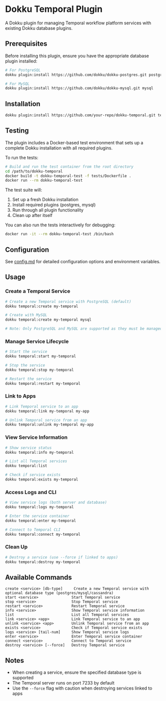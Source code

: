 # Dokku Temporal Plugin

A Dokku plugin for managing Temporal workflow platform services with existing Dokku database plugins.

## Prerequisites

Before installing this plugin, ensure you have the appropriate database plugin installed:

```bash
# For PostgreSQL
dokku plugin:install https://github.com/dokku/dokku-postgres.git postgres

# For MySQL
dokku plugin:install https://github.com/dokku/dokku-mysql.git mysql
```

## Installation

```bash
dokku plugin:install https://github.com/your-repo/dokku-temporal.git temporal
```

## Testing

The plugin includes a Docker-based test environment that sets up a complete Dokku installation with all required plugins.

To run the tests:

```bash
# Build and run the test container from the root directory
cd /path/to/dokku-temporal
docker build -t dokku-temporal-test -f tests/Dockerfile .
docker run --rm dokku-temporal-test
```

The test suite will:
1. Set up a fresh Dokku installation
2. Install required plugins (postgres, mysql)
3. Run through all plugin functionality
4. Clean up after itself

You can also run the tests interactively for debugging:
```bash
docker run -it --rm dokku-temporal-test /bin/bash
```

## Configuration

See [config.md](config.md) for detailed configuration options and environment variables.

## Usage

### Create a Temporal Service

```bash
# Create a new Temporal service with PostgreSQL (default)
dokku temporal:create my-temporal

# Create with MySQL
dokku temporal:create my-temporal mysql

# Note: Only PostgreSQL and MySQL are supported as they must be managed by existing Dokku plugins
```

### Manage Service Lifecycle

```bash
# Start the service
dokku temporal:start my-temporal

# Stop the service
dokku temporal:stop my-temporal

# Restart the service
dokku temporal:restart my-temporal
```

### Link to Apps

```bash
# Link Temporal service to an app
dokku temporal:link my-temporal my-app

# Unlink Temporal service from an app
dokku temporal:unlink my-temporal my-app
```

### View Service Information

```bash
# Show service status
dokku temporal:info my-temporal

# List all Temporal services
dokku temporal:list

# Check if service exists
dokku temporal:exists my-temporal
```

### Access Logs and CLI

```bash
# View service logs (both server and database)
dokku temporal:logs my-temporal

# Enter the service container
dokku temporal:enter my-temporal

# Connect to Temporal CLI
dokku temporal:connect my-temporal
```

### Clean Up

```bash
# Destroy a service (use --force if linked to apps)
dokku temporal:destroy my-temporal
```

## Available Commands

```
create <service> [db-type]     Create a new Temporal service with optional database type (postgres/mysql/cassandra)
start <service>               Start Temporal service
stop <service>                Stop Temporal service
restart <service>             Restart Temporal service
info <service>                Show Temporal service information
list                          List all Temporal services
link <service> <app>          Link Temporal service to an app
unlink <service> <app>        Unlink Temporal service from an app
exists <service>              Check if Temporal service exists
logs <service> [tail-num]     Show Temporal service logs
enter <service>               Enter Temporal service container
connect <service>             Connect to Temporal service
destroy <service> [--force]   Destroy Temporal service
```

## Notes

- When creating a service, ensure the specified database type is supported
- The Temporal server runs on port 7233 by default
- Use the `--force` flag with caution when destroying services linked to apps
